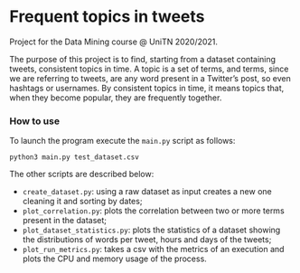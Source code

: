 # Frequent topics in tweets

Project for the Data Mining course @ UniTN 2020/2021.

The purpose of this project is to find, starting from a dataset containing tweets, consistent topics in time. 
A topic is a set of terms, and terms, since we are referring to tweets, are any word present in a Twitter’s post, so even hashtags or usernames. By consistent topics in time, it means topics that, when they become popular, they are
frequently together.

### How to use

To launch the program execute the `main.py` script as follows:
```shell
python3 main.py test_dataset.csv
```

The other scripts are described below:
* `create_dataset.py`: using a raw dataset as input creates a new one cleaning it and sorting by dates;
* `plot_correlation.py`: plots the correlation between two or more terms present in the dataset;
* `plot_dataset_statistics.py`: plots the statistics of a dataset showing the distributions of words per tweet, hours and days of the tweets;
* `plot_run_metrics.py`: takes a csv with the metrics of an execution and plots the CPU and memory usage of the process.

